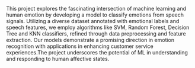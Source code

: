This project explores the fascinating intersection of machine learning and human emotion by developing a model to classify emotions from speech signals. Utilizing a diverse dataset annotated with emotional labels and speech features, we employ algorithms like SVM, Random Forest, Decision Tree and KNN classifiers, refined through data preprocessing and feature extraction. Our models demonstrate a promising direction in emotion recognition with applications in enhancing customer service experiences.The project underscores the potential of ML in understanding and responding to human affective states.
